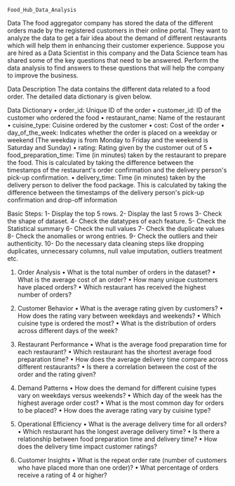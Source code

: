                                                                                 Food_Hub_Data_Analysis


Data
The food aggregator company has stored the data of the different orders made by the registered customers in their online portal. They want to analyze the data to get a fair idea about the demand of different restaurants which will help them in enhancing their customer experience. Suppose you are hired as a Data Scientist in this company and the Data Science team has shared some of the key questions that need to be answered. Perform the data analysis to find answers to these questions that will help the company to improve the business. 

Data Description
The data contains the different data related to a food order. The detailed data dictionary is given below.

Data Dictionary
•	order_id: Unique ID of the order
•	customer_id: ID of the customer who ordered the food
•	restaurant_name: Name of the restaurant
•	cuisine_type: Cuisine ordered by the customer
•	cost: Cost of the order
•	day_of_the_week: Indicates whether the order is placed on a weekday or weekend (The weekday is from Monday to Friday and the weekend is Saturday and Sunday)
•	rating: Rating given by the customer out of 5
•	food_preparation_time: Time (in minutes) taken by the restaurant to prepare the food. This is calculated by taking the difference between the timestamps of the restaurant's order confirmation and the delivery person's pick-up confirmation.
•	delivery_time: Time (in minutes) taken by the delivery person to deliver the food package. This is calculated by taking the difference between the timestamps of the delivery person's pick-up confirmation and drop-off information

Basic Steps:
1-	Display the top 5 rows.
2-	Display the last 5 rows
3-	Check the shape of dataset.
4-	Check the datatypes of each feature.
5-	Check the Statistical summary 
6-	Check the null values
7-	Check the duplicate values
8-	Check the anomalies or wrong entries.
9-	Check the outliers and their authenticity.
10-	Do the necessary data cleaning steps like dropping duplicates, unnecessary columns, null value imputation, outliers treatment etc.

1.	Order Analysis
•	What is the total number of orders in the dataset?
•	What is the average cost of an order?
•	How many unique customers have placed orders?
•	Which restaurant has received the highest number of orders?

2.	Customer Behavior
•	What is the average rating given by customers?
•	How does the rating vary between weekdays and weekends?
•	Which cuisine type is ordered the most?
•	What is the distribution of orders across different days of the week?

3.	Restaurant Performance
•	What is the average food preparation time for each restaurant?
•	Which restaurant has the shortest average food preparation time?
•	How does the average delivery time compare across different restaurants?
•	Is there a correlation between the cost of the order and the rating given?

4.	Demand Patterns
•	How does the demand for different cuisine types vary on weekdays versus weekends?
•	Which day of the week has the highest average order cost?
•	What is the most common day for orders to be placed?
•	How does the average rating vary by cuisine type?

5.	Operational Efficiency
•	What is the average delivery time for all orders?
•	Which restaurant has the longest average delivery time?
•	Is there a relationship between food preparation time and delivery time?
•	How does the delivery time impact customer ratings?

6.	Customer Insights
•	What is the repeat order rate (number of customers who have placed more than one order)?
•	What percentage of orders receive a rating of 4 or higher?
